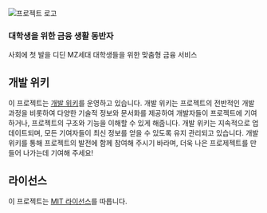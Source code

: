 ![프로젝트 로고](https://repository-images.githubusercontent.com/817622930/7e96d62f-3fbc-4c90-abd1-eba331f61291)

### 대학생을 위한 금융 생활 동반자
사회에 첫 발을 디딘 MZ세대 대학생들을 위한 맞춤형 금융 서비스

## 개발 위키

이 프로젝트는 [개발 위키](https://github.com/the-young-hana/theYoungHana-backend/wiki/The-Young-Hana-개발-위키)를 운영하고 있습니다. 개발 위키는 프로젝트의 전반적인 개발 과정을 비롯하여 다양한 기술적 정보와 문서화를 제공하여 개발자들이 프로젝트에 기여하거나, 프로젝트의 구조와 기능을 이해할 수 있게 해줍니다. 개발 위키는 지속적으로 업데이트되며, 모든 기여자들이 최신 정보를 얻을 수 있도록 유지 관리되고 있습니다. 개발 위키를 통해 프로젝트의 발전에 함께 참여해 주시기 바라며, 더욱 나은 프로제젝트를 만들어 나가는데 기여해 주세요!

## 라이선스

이 프로젝트는 [MIT 라이선스](./LICENSE)를 따릅니다.
